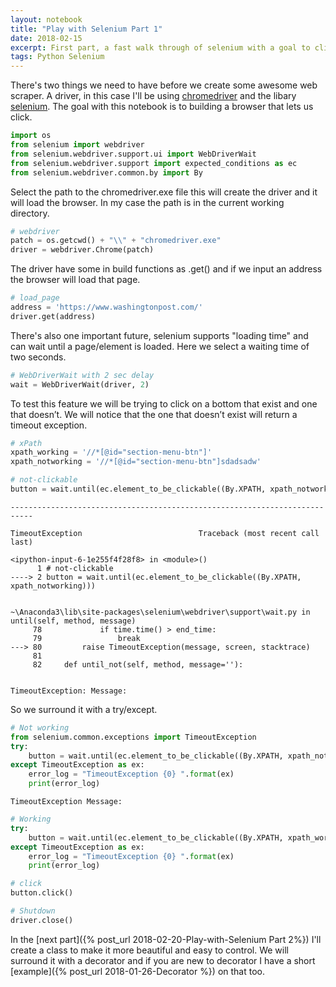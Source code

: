 ```yaml
---
layout: notebook
title: "Play with Selenium Part 1"
date: 2018-02-15
excerpt: First part, a fast walk through of selenium with a goal to click on a object.
tags: Python Selenium  
---
```



There's two things we need to have before we create some awesome web scraper. A driver, in this case I'll be using [chromedriver](http://chromedriver.chromium.org/downloads) and the libary [selenium](https://pypi.org/project/selenium/). The goal with this notebook is to building a browser that lets us click.


```python
import os
from selenium import webdriver
from selenium.webdriver.support.ui import WebDriverWait
from selenium.webdriver.support import expected_conditions as ec
from selenium.webdriver.common.by import By
```

Select the path to the chromedriver.exe file this will create the driver and it will load the browser. In my case the path is in the current working directory.


```python
# webdriver
patch = os.getcwd() + "\\" + "chromedriver.exe"
driver = webdriver.Chrome(patch)
```

The driver have some in build functions as .get() and if we input an address the browser will load that page.


```python
# load_page
address = 'https://www.washingtonpost.com/'
driver.get(address)
```

There's also one important future, selenium supports "loading time" and can wait until a page/element is loaded. Here we select a waiting time of two seconds.

```python
# WebDriverWait with 2 sec delay
wait = WebDriverWait(driver, 2)
```

To test this feature we will be trying to click on a bottom that exist and one that doesn’t. We will notice that the one that doesn’t exist will return a timeout exception.


```python
# xPath
xpath_working = '//*[@id="section-menu-btn"]'
xpath_notworking = '//*[@id="section-menu-btn"]sdadsadw'
```


```python
# not-clickable
button = wait.until(ec.element_to_be_clickable((By.XPATH, xpath_notworking)))
```


    ---------------------------------------------------------------------------

    TimeoutException                          Traceback (most recent call last)

    <ipython-input-6-1e255f4f28f8> in <module>()
          1 # not-clickable
    ----> 2 button = wait.until(ec.element_to_be_clickable((By.XPATH, xpath_notworking)))


    ~\Anaconda3\lib\site-packages\selenium\webdriver\support\wait.py in until(self, method, message)
         78             if time.time() > end_time:
         79                 break
    ---> 80         raise TimeoutException(message, screen, stacktrace)
         81
         82     def until_not(self, method, message=''):


    TimeoutException: Message:



So we surround it with a try/except.


```python
# Not working
from selenium.common.exceptions import TimeoutException
try:
    button = wait.until(ec.element_to_be_clickable((By.XPATH, xpath_notworking)))
except TimeoutException as ex:
    error_log = "TimeoutException {0} ".format(ex)
    print(error_log)
```

    TimeoutException Message:




```python
# Working
try:
    button = wait.until(ec.element_to_be_clickable((By.XPATH, xpath_working)))
except TimeoutException as ex:
    error_log = "TimeoutException {0} ".format(ex)
    print(error_log)
```


```python
# click
button.click()
```


```python
# Shutdown
driver.close()
```


In the [next part]({% post_url  2018-02-20-Play-with-Selenium Part 2%}) I'll create a class to make it more beautiful and easy to control. We will surround it with a decorator and if you are new to decorator I have a short [example]({% post_url 2018-01-26-Decorator %}) on that too.
